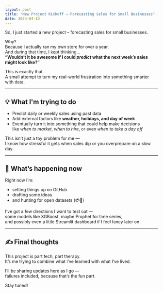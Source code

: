 ```yaml
---
layout: post
title: "New Project Kickoff – Forecasting Sales for Small Businesses"
date: 2024-04-13
---
```


So, I just started a new project – forecasting sales for small businesses.

Why?  
Because I actually ran my own store for over a year.  
And during that time, I kept thinking…  
**“Wouldn’t it be awesome if I could *predict* what the next week’s sales might look like?”**

This is exactly that.  
A small attempt to turn my real-world frustration into something smarter with data.

---

## 💡 What I'm trying to do

- Predict daily or weekly sales using past data  
- Add external factors like **weather, holidays, and day of week**  
- Eventually turn it into something that could help make decisions  
  like *when to market*, *when to hire*, or even *when to take a day off*

This isn’t just a toy problem for me —  
I know how stressful it gets when sales dip or you overprepare on a slow day.

---

## 🧪 What’s happening now

Right now I’m:
- setting things up on GitHub  
- drafting some ideas  
- and hunting for open datasets (💳💨)

I’ve got a few directions I want to test out —  
some models like XGBoost, maybe Prophet for time series,  
and possibly even a little Streamlit dashboard if I feel fancy later on.

---

## ✍️ Final thoughts

This project is part tech, part therapy.  
It’s me trying to combine what I’ve learned with what I’ve lived.

I’ll be sharing updates here as I go —  
failures included, because that’s the fun part.

Stay tuned!
